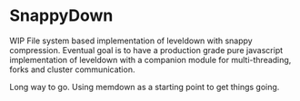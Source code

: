 # SnappyDown

WIP File system based implementation of leveldown with snappy compression.  Eventual goal is to have a production grade pure javascript implementation of leveldown with a companion module for multi-threading, forks and cluster communication.

Long way to go. Using memdown as a starting point to get things going.

